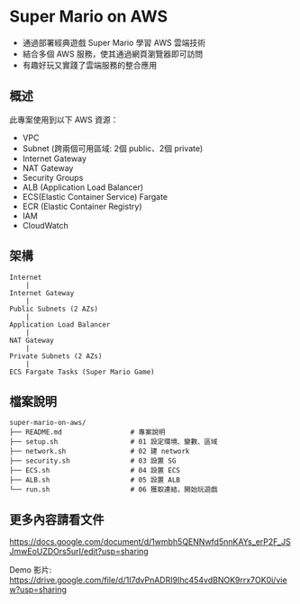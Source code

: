 # Super Mario on AWS

- 通過部署經典遊戲 Super Mario 學習 AWS 雲端技術
- 結合多個 AWS 服務，使其通過網頁瀏覽器即可訪問
- 有趣好玩又實踐了雲端服務的整合應用


## 概述

此專案使用到以下 AWS 資源：
- VPC
- Subnet (跨兩個可用區域: 2個 public、2個 private)
- Internet Gateway
- NAT Gateway
- Security Groups
- ALB (Application Load Balancer)
- ECS(Elastic Container Service) Fargate 
- ECR (Elastic Container Registry)
- IAM
- CloudWatch

## 架構
```
Internet
    |
Internet Gateway
    |
Public Subnets (2 AZs)
    |
Application Load Balancer
    |
NAT Gateway
    |
Private Subnets (2 AZs)
    |
ECS Fargate Tasks (Super Mario Game)
```


## 檔案說明

```
super-mario-on-aws/
├── README.md                 # 專案說明
├── setup.sh                  # 01 設定環境、變數、區域
├── network.sh                # 02 建 network
├── security.sh               # 03 設置 SG
├── ECS.sh                    # 04 設置 ECS
├── ALB.sh                    # 05 設置 ALB
└── run.sh                    # 06 獲取連結，開始玩遊戲
```

## 更多內容請看文件
https://docs.google.com/document/d/1wmbh5QENNwfd5nnKAYs_erP2F_JSJmwEoUZDOrs5urI/edit?usp=sharing

Demo 影片: https://drive.google.com/file/d/1I7dvPnADRI9Ihc454vdBNOK9rrx7OK0i/view?usp=sharing